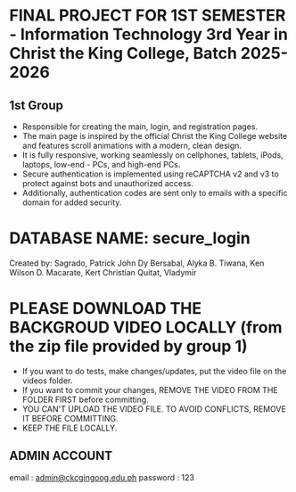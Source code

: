 # FINAL PROJECT FOR 1ST SEMESTER - Information Technology 3rd Year in Christ the King College, Batch 2025-2026

## 1st Group
- Responsible for creating the main, login, and registration pages.  
- The main page is inspired by the official Christ the King College website and features scroll animations with a modern, clean design.  
- It is fully responsive, working seamlessly on cellphones, tablets, iPods, laptops, low-end - PCs, and high-end PCs.  
- Secure authentication is implemented using reCAPTCHA v2 and v3 to protect against bots and unauthorized access.  
- Additionally, authentication codes are sent only to emails with a specific domain for added security.

# DATABASE NAME: secure_login

Created by:
Sagrado, Patrick John Dy 
Bersabal, Alyka B.
Tiwana, Ken Wilson D.
Macarate, Kert Christian
Quitat, Vladymir

# PLEASE DOWNLOAD THE BACKGROUD VIDEO LOCALLY (from the zip file provided by group 1)
- If you want to do tests, make changes/updates, put the video file on the videos folder.
- If you want to commit your changes, REMOVE THE VIDEO FROM THE FOLDER FIRST before committing.
- YOU CAN'T UPLOAD THE VIDEO FILE. TO AVOID CONFLICTS, REMOVE IT BEFORE COMMITTING.
- KEEP THE FILE LOCALLY.

## ADMIN ACCOUNT
email : admin@ckcgingoog.edu.ph
password : 123